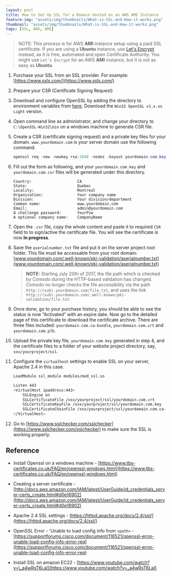```yaml
---
layout: post
title: How to Set Up SSL for a Domain Hosted on an AWS AMI Instance
feature-img: "assets/img/thumbnails/What-is-SSL-and-How-it-works.png"
thumbnail: "assets/img/thumbnails/What-is-SSL-and-How-it-works.png"
tags: [SSL, AWS, AMI]
---
```


> NOTE: This process is for AWS **AMI** instance setup using a paid SSL certificate. If you are using a **Ubuntu** instance, use [Let's Encrypt](https://letsencrypt.org/) instead, as it is free, automated and open Certificate Authority. You might use `Let's Encrypt` for an AWS **AMI** instance, but it is not as easy as **Ubuntu**.

1.  Purchase your SSL from an SSL provider. For example: [https://www.ssls.com/](https://www.ssls.com/)

2.  Prepare your CSR (Certificate Signing Request)

3.  Download and configure OpenSSL by adding the directory to environment variables from [here](https://slproweb.com/products/Win32OpenSSL.html). Download the `Win32 OpenSSL v1.x.xx Light` version.

4.  Open command line as administrator, and change your directory to `C:\OpenSSL-Win32\bin` on a windows machine to generate CSR file.

5.  Create a CSR (certificate signing request) and a private key files for your domain. `www.yourdomain.com` is your server domain use the following command.


    ```powershell
    openssl req -new -newkey rsa:2048 -nodes -keyout yourdomain.com.key -out yourdomain.com.csr
    ```

6.  Fill out the form as following, and your `yourdomain.com.key` and `yourdomain.com.csr` files will be generated under this directory.


    ```
    Country:                    CA
    State:                      Quebec
    Locality:                   Montreal
    Organization:               Your company name
    Division:                   Your division/department
    Common name:                www.yourdomain.com
    Email:                      admin@yourdomain.com
    A challenge password:       YourPsw
    A optional company name:    CompanyName
    ```

7.  Open the `.csr` file, copy the whole content and paste it to required `CSR` field to to sign/active the certificate file. You will see the certificate is now **In progress**.

8.  Save the `aserialnumber.txt` file and put it on the server project root folder. This file must be accessable from your root domain: [www.yourdomain.com/.well-known/pki-validation/aserialnumber.txt](www.yourdomain.com/.well-known/pki-validation/aserialnumber.txt)


    > **NOTE:** Starting July 20th of 2017, the file path which is checked by Comodo during the HTTP-based validation has changed. Comodo no longer checks the file accessibility via the path `http://(sub).yourdomain.com/file.txt`, and uses the link `http://(sub).yourdomain.com/.well-known/pki-validation/file.txt`

9.  Once done, go to your purchase history, you should be able to see the status is now "Activated" with an expire date. Now go to the detailed page of this certificate to download the certificate archive. There are three files included: `yourdomain.com.ca-bundle`, `yourdomain.com.crt` and `yourdomain.com.p7b`.

10. Upload the private key file, `yourdomain.com.key` generated in step 4, and the certificate files to a folder of your website project directory, say, `xxx/yourproject/ssl`.

11. Configure the `virtualhost` settings to enable SSL on your server, Apache 2.4 in this case.


    ```bash
    LoadModule ssl_module modules/mod_ssl.so

    Listen 443
    <VirtualHost ipaddress:443>
        SSLEngine on
        SSLCertificateFile /xxx/yourproject/ssl/yourdomain.com.crt
        SSLCertificateKeyFile /xxx/yourproject/ssl/yourdomain.com.key
        SSLCertificateChainFile /xxx/yourproject/ssl/yourdomain.com.ca-bundle
    </VirtualHost>
    ```

12. Go to [https://www.sslchecker.com/sslchecker](https://www.sslchecker.com/sslchecker) to make sure the SSL is working properly.

## Reference

- Install Openssl on a windows machine - [https://www.tbs-certificates.co.uk/FAQ/en/openssl-windows.html](https://www.tbs-certificates.co.uk/FAQ/en/openssl-windows.html)

- Creating a server certificate - [http://docs.aws.amazon.com/IAM/latest/UserGuide/id_credentials_server-certs_create.html#d0e16902](http://docs.aws.amazon.com/IAM/latest/UserGuide/id_credentials_server-certs_create.html#d0e16902)

- Apache 2.4 SSL settings - [https://httpd.apache.org/docs/2.4/ssl/](https://httpd.apache.org/docs/2.4/ssl/)

- OpenSSL Error - 'Unable to load config info from `<path>` - [https://supportforums.cisco.com/document/116521/openssl-error-unable-load-config-info-error-req](https://supportforums.cisco.com/document/116521/openssl-error-unable-load-config-info-error-req)

- Install SSL on amazon EC22 - [https://www.youtube.com/watch?v=\_a4wRsT6LaI](https://www.youtube.com/watch?v=_a4wRsT6LaI)
